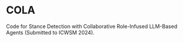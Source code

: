 # COLA
Code for Stance Detection with Collaborative Role-Infused LLM-Based Agents (Submitted to ICWSM 2024).
